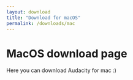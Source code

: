 ```yaml
---
layout: download
title: "Download for macOS"
permalink: /downloads/mac
---
```


# MacOS download page

Here you can download Audacity for mac :)
